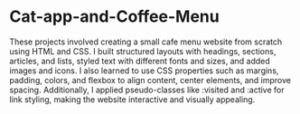 # Cat-app-and-Coffee-Menu
These projects involved creating a small cafe menu website from scratch using HTML and CSS. I built structured layouts with headings, sections, articles, and lists, styled text with different fonts and sizes, and added images and icons. I also learned to use CSS properties such as margins, padding, colors, and flexbox to align content, center elements, and improve spacing. Additionally, I applied pseudo-classes like :visited and :active for link styling, making the website interactive and visually appealing.

